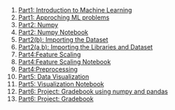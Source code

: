 1. [Part1: Introduction to Machine Learning ](ML_Introduction.md)
2. [Part1: Approching ML problems ](ML_Approches.md)
3. [Part2: Numpy](Numpy.md)
4. [Part2: Numpy Notebook](Numpy.ipynb)
5. [Part2(b): Importing the Dataset](Part2(b)-imp_data.md)
6. [Part2(a,b): Importing the Libraries and Dataset](Part2(a,b)-imp_lib&data.md)
7. [Part4:Feature Scaling](Feature_Scaling.md)
8. [Part4:Feature Scaling Notebook](Feature_Scaling.ipynb)
9. [Part4:Preprocessing](Data_Preprocessing.md)
10. [Part5: Data Visualization ](EDA.md)
11. [Part5: Visualization Notebook](EDAipynb)
12. [Part6: Project: Gradebook using numpy and pandas](Part6-gradebook.md)
13. [Part6: Project: Gradebook](Part6-gradebook.ipynb)
